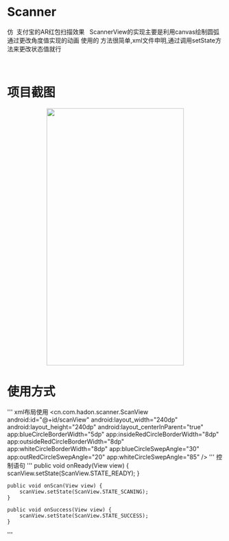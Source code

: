# Scanner
仿
 支付宝的AR红包扫描效果
 
ScannerView的实现主要是利用canvas绘制圆弧通过更改角度值实现的动画
使用的 方法很简单,xml文件申明,通过调用setState方法来更改状态值就行

 
# 项目截图
<div align=center><img width="320" height="600" src="https://github.com/wlj644920158/Scanner/blob/master/screenshots/Screenshot_2017-05-15-16-05-41.png"/></div>

# 使用方式
'''
xml布局使用
        <cn.com.hadon.scanner.ScanView
        android:id="@+id/scanView"
        android:layout_width="240dp"
        android:layout_height="240dp"
        android:layout_centerInParent="true"
        app:blueCircleBorderWidth="5dp"
        app:insideRedCircleBorderWidth="8dp"
        app:outsideRedCircleBorderWidth="8dp"
        app:whiteCircleBorderWidth="8dp"
        app:blueCircleSwepAngle="30"
        app:outRedCircleSwepAngle="20"
        app:whiteCircleSwepAngle="85"
        />
'''
控制语句
'''
    public void onReady(View view) {
        scanView.setState(ScanView.STATE_READY);
    }

    public void onScan(View view) {
        scanView.setState(ScanView.STATE_SCANING);
    }

    public void onSuccess(View view) {
        scanView.setState(ScanView.STATE_SUCCESS);
    }
'''
